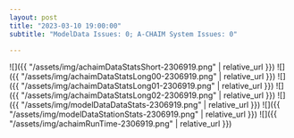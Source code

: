 ```yaml
---
layout: post
title: "2023-03-10 19:00:00"
subtitle: "ModelData Issues: 0; A-CHAIM System Issues: 0"

---
```


![]({{ "/assets/img/achaimDataStatsShort-2306919.png" | relative_url }})
![]({{ "/assets/img/achaimDataStatsLong00-2306919.png" | relative_url }})
![]({{ "/assets/img/achaimDataStatsLong01-2306919.png" | relative_url }})
![]({{ "/assets/img/achaimDataStatsLong02-2306919.png" | relative_url }})
![]({{ "/assets/img/modelDataDataStats-2306919.png" | relative_url }})
![]({{ "/assets/img/modelDataStationStats-2306919.png" | relative_url }})
![]({{ "/assets/img/achaimRunTime-2306919.png" | relative_url }})



